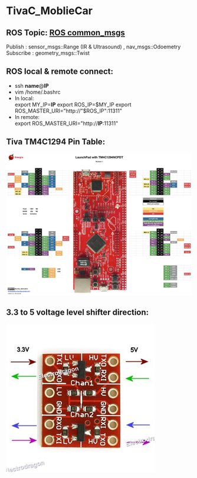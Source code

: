 # TivaC_MoblieCar

## ROS Topic: [ROS common_msgs](http://wiki.ros.org/common_msgs)
Publish : sensor_msgs::Range (IR & Ultrasound) , nav_msgs::Odoemetry  
Subscribe : geometry_msgs::Twist  

## ROS local & remote connect:
* ssh **name**@**IP**
* vim /home/.bashrc
* In local:  
    export MY_IP=**IP**
    export ROS_IP=$MY_IP
    export ROS_MASTER_URI="http://"$ROS_IP":11311"
* In remote:  
    export ROS_MASTER_URI="http://**IP**:11311"
                     
## Tiva TM4C1294 Pin Table: 
![image](https://github.com/glitter2626/TivaC_MoblieCar/blob/master/23633173_1720082644676737_2065439414_o.jpg)

## 3.3 to 5 voltage level shifter direction:
![image](https://github.com/glitter2626/TivaC_MoblieCar/blob/master/3.3V-5V-Logic-Level-Converter-5.jpg)
